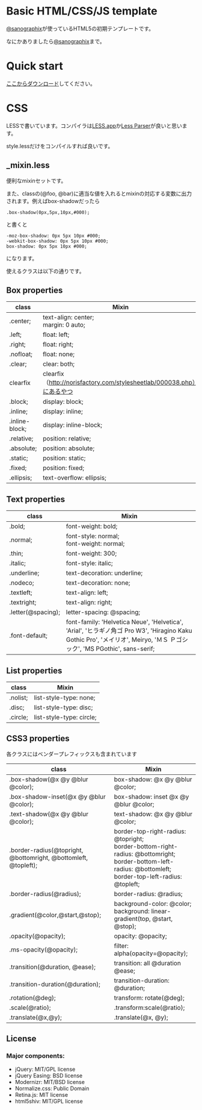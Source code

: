 # Basic HTML/CSS/JS template

[@sanographix](http://twitter.com/sanographix)が使っているHTML5の初期テンプレートです。

なにかありましたら[@sanographix](http://twitter.com/sanographix)まで。

# Quick start

[ここからダウンロード](https://github.com/sanographix/html-template/zipball/master)してください。

# CSS

LESSで書いています。コンパイラは[LESS.app](http://incident57.com/less/)か[Less Parser](http://www.proving-ground.be/less/)が良いと思います。

style.lessだけをコンパイルすれば良いです。

## _mixin.less

便利なmixinセットです。

また、classの(@foo, @bar)に適当な値を入れるとmixinの対応する変数に出力されます。例えばbox-shadowだったら

	.box-shadow(0px,5px,10px,#000);

と書くと

    -moz-box-shadow: 0px 5px 10px #000;
    -webkit-box-shadow: 0px 5px 10px #000;
    box-shadow: 0px 5px 10px #000;

になります。

使えるクラスは以下の通りです。

## Box properties

| class | Mixin |
|-------|-----|
|.center;|text-align: center;<br/>margin: 0 auto;|
|.left;|float: left;|
|.right;|float: right;|
|.nofloat;|float: none;|
|.clear;|clear: both;|
|clearfix|clearfix（http://norisfactory.com/stylesheetlab/000038.php）にあるやつ|
|.block;|display: block;|
|.inline;|display: inline;|
|.inline-block;|display: inline-block;|
|.relative;|position: relative;|
|.absolute;|position: absolute;|
|.static;|position: static;|
|.fixed;|position: fixed;|
|.ellipsis;|text-overflow: ellipsis;|
  

## Text properties

| class | Mixin |
|-------|-----|
|.bold;|font-weight: bold;|
|.normal;|font-style: normal;<br/>font-weight: normal;|
|.thin;|font-weight: 300;|
|.italic;|font-style: italic;|
|.underline;|text-decoration: underline;|
|.nodeco;|text-decoration: none;|
|.textleft;|text-align: left;|
|.textright;|text-align: right;|
|.letter(@spacing);|letter-spacing: @spacing;|
|.font-default;|font-family: 'Helvetica Neue', 'Helvetica', 'Arial', 'ヒラギノ角ゴ Pro W3', 'Hiragino Kaku Gothic Pro', 'メイリオ', Meiryo, 'ＭＳ Ｐゴシック', 'MS PGothic', sans-serif;|


## List properties

| class | Mixin |
|-------|-----|
|.nolist;|list-style-type: none;|
|.disc;|list-style-type: disc;|
|.circle;|list-style-type: circle;|
  
  
  
## CSS3 properties

各クラスにはベンダープレフィックスも含まれています

| class | Mixin |
|-------|-----|
|.box-shadow(@x @y @blur @color);|box-shadow: @x @y @blur @color;|
|.box-shadow-inset(@x @y @blur @color); | box-shadow: inset @x @y @blur @color; |
|.text-shadow(@x @y @blur @color);| text-shadow: @x @y @blur @color; |
|.border-radius(@topright, @bottomright, @bottomleft, @topleft);|border-top-right-radius: @topright;<br/>border-bottom-right-radius: @bottomright;<br/>border-bottom-left-radius: @bottomleft;<br/>border-top-left-radius: @topleft; |
|.border-radius(@radius);| border-radius: @radius; |
|.gradient(@color,@start,@stop);| background-color: @color;<br/>background: linear-gradient(top, @start, @stop);|
|.opacity(@opacity);|opacity: @opacity;|
|.ms-opacity(@opacity);|filter: alpha(opacity=@opacity);|
|.transition(@duration, @ease);|    transition: all @duration @ease;|
|.transition-duration(@duration);|transition-duration: @duration;|
|.rotation(@deg);|transform: rotate(@deg);|
|.scale(@ratio);|.transform:scale(@ratio);|
|.translate(@x,@y);|.translate(@x, @y);|


## License

### Major components:

* jQuery: MIT/GPL license
* jQuery Easing: BSD license
* Modernizr: MIT/BSD license
* Normalize.css: Public Domain
* Retina.js: MIT license
* html5shiv: MIT/GPL license
